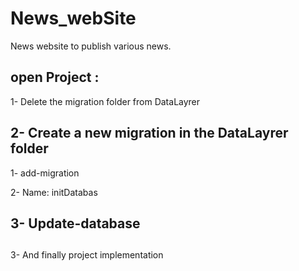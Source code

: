# News_webSite
News website to publish various news.

## open Project : 

1- Delete the migration folder from DataLayrer

2- Create a new migration in the DataLayrer folder
 -----------------
  1- add-migration
  
  2- Name: initDatabas
   
  3- Update-database
 -----------------  
 ##
3- And finally project implementation
